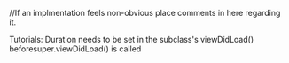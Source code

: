 //If an implmentation feels non-obvious place comments in here regarding it. 

Tutorials: Duration needs to be set in the subclass's viewDidLoad() beforesuper.viewDidLoad() is called
